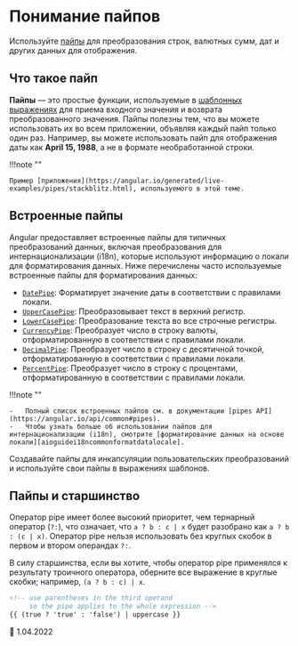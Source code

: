 # Понимание пайпов

Используйте [пайпы](glossary.md#pipe) для преобразования строк, валютных сумм, дат и других данных для отображения.

## Что такое пайп

**Пайпы** — это простые функции, используемые в [шаблонных выражениях](glossary.md#template-expression) для приема входного значения и возврата преобразованного значения. Пайпы полезны тем, что вы можете использовать их во всем приложении, объявляя каждый пайп только один раз. Например, вы можете использовать пайп для отображения даты как **April 15, 1988**, а не в формате необработанной строки.

!!!note ""

    Пример [приложения](https://angular.io/generated/live-examples/pipes/stackblitz.html), используемого в этой теме.

## Встроенные пайпы

Angular предоставляет встроенные пайпы для типичных преобразований данных, включая преобразования для интернационализации (i18n), которые используют информацию о локали для форматирования данных. Ниже перечислены часто используемые встроенные пайпы для форматирования данных:

-   [`DatePipe`](https://angular.io/api/common/DatePipe): Форматирует значение даты в соответствии с правилами локали.
-   [`UpperCasePipe`](https://angular.io/api/common/UpperCasePipe): Преобразовывает текст в верхний регистр.
-   [`LowerCasePipe`](https://angular.io/api/common/LowerCasePipe): Преобразование текста во все строчные регистры.
-   [`CurrencyPipe`](https://angular.io/api/common/CurrencyPipe): Преобразует число в строку валюты, отформатированную в соответствии с правилами локали.
-   [`DecimalPipe`](https://angular.io/api/common/DecimalPipe): Преобразует число в строку с десятичной точкой, отформатированную в соответствии с правилами локали.
-   [`PercentPipe`](https://angular.io/api/common/PercentPipe): Преобразует число в строку с процентами, отформатированную в соответствии с правилами локали.

!!!note ""

    -   Полный список встроенных пайпов см. в документации [pipes API](https://angular.io/api/common#pipes).
    -   Чтобы узнать больше об использовании пайпов для интернационализации (i18n), смотрите [форматирование данных на основе локали][aioguidei18ncommonformatdatalocale].

Создавайте пайпы для инкапсуляции пользовательских преобразований и используйте свои пайпы в выражениях шаблонов.

## Пайпы и старшинство

Оператор pipe имеет более высокий приоритет, чем тернарный оператор (`?:`), что означает, что `a ? b : c | x` будет разобрано как `a ? b : (c | x)`. Оператор pipe нельзя использовать без круглых скобок в первом и втором операндах `?:`.

В силу старшинства, если вы хотите, чтобы оператор pipe применялся к результату троичного оператора, оберните все выражение в круглые скобки; например, `(a ? b : c) | x`.

```html
<!-- use parentheses in the third operand
     so the pipe applies to the whole expression -->
{{ (true ? 'true' : 'false') | uppercase }}
```

[aioguidei18ncommonformatdatalocale]: i18n-common-format-data-locale.md

:date: 1.04.2022
